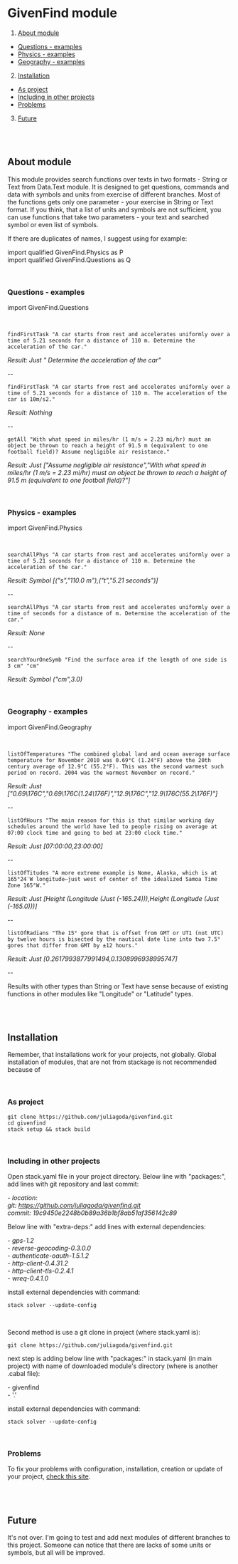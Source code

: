 # GivenFind module

1. [About module](#about-module)  
  * [Questions - examples](#questions-\--examples)  
  * [Physics - examples](physics-\--examples)  
  * [Geography - examples](#geography-\--examples)  
2. [Installation](#installation)  
  * [As project](#as-project)  
  * [Including in other projects](#including-in-other-projects)  
  * [Problems](#problems)  
3. [Future](#future)  


<br/>
<br/>

## About module

This module provides search functions over texts in two formats - String
or Text from Data.Text module. It is designed to get questions, commands
and data with symbols and units from exercise of different branches. Most of the functions
gets only one parameter - your exercise in String or Text format. If you think, that a list
of units and symbols are not sufficient, you can use functions that take two
parameters - your text and searched symbol or even list of symbols. 

 If there are duplicates of names, I suggest using for example:


import qualified GivenFind.Physics as P  
import qualified GivenFind.Questions as Q  


<br/>

### Questions - examples

import GivenFind.Questions  

<br/>


`findFirstTask "A car starts from rest and accelerates uniformly over a time of 5.21 seconds for a distance of 110 m. Determine the acceleration of the car."`

*Result:      Just " Determine the acceleration of the car"*

--

`findFirstTask "A car starts from rest and accelerates uniformly over a time of 5.21 seconds for a distance of 110 m. The acceleration of the car is 10m/s2."`

*Result:   Nothing*

--

`getAll "With what speed in miles/hr (1 m/s = 2.23 mi/hr) must an object be thrown to reach a height of 91.5 m (equivalent to one football field)? Assume negligible air resistance."`

*Result:   Just ["Assume negligible air resistance","With what speed in miles/hr (1 m/s = 2.23 mi/hr) must an object be thrown to reach a height of 91.5 m (equivalent to one football field)?"]*


<br/>

### Physics - examples

import GivenFind.Physics  

<br/>

`searchAllPhys "A car starts from rest and accelerates uniformly over a time of 5.21 seconds for a distance of 110 m. Determine the acceleration of the car."`

*Result:    Symbol [("s","110.0 m"),("t","5.21 seconds")]*

-- 

`searchAllPhys "A car starts from rest and accelerates uniformly over a time of seconds for a distance of m. Determine the acceleration of the car."`

*Result:     None*

--

`searchYourOneSymb "Find the surface area if the length of one side is 3 cm" "cm"`

*Result:   Symbol ("cm",3.0)*


<br/>

### Geography - examples

import GivenFind.Geography  

<br/>

`listOfTemperatures "The combined global land and ocean average surface temperature for November 2010 was 0.69°C (1.24°F) above the 20th century average of 12.9°C (55.2°F). This was the second warmest such period on record. 2004 was the warmest November on record."`

*Result: Just ["0.69\176C","0.69\176C(1.24\176F)","12.9\176C","12.9\176C(55.2\176F)"]*

--

`listOfHours "The main reason for this is that similar working day schedules around the world have led to people rising on average at 07:00 clock time and going to bed at 23:00 clock time."`

*Result: Just [07:00:00,23:00:00]*

--

`listOfTitudes "A more extreme example is Nome, Alaska, which is at 165°24′W longitude—just west of center of the idealized Samoa Time Zone 165°W."`

*Result: Just [Height (Longitude (Just (-165.24))),Height (Longitude (Just (-165.0)))]*

--

`listOfRadians "The 15° gore that is offset from GMT or UT1 (not UTC) by twelve hours is bisected by the nautical date line into two 7.5° gores that differ from GMT by ±12 hours."`

*Result: Just [0.2617993877991494,0.1308996938995747]*

--
  
Results with other types than String or Text have sense because of existing functions in other modules like "Longitude" or "Latitude" types. 


<br/>
<br/>

## Installation

Remember, that installations work for your projects, not globally. Global installation of modules, that are not from stackage is not recommended because of

<br/>

### As project

```
git clone https://github.com/juliagoda/givenfind.git
cd givenfind
stack setup && stack build
```
<br/>

### Including in other projects

Open stack.yaml file in your project directory. Below line with "packages:", add lines with git repository and last commit:  

*\- location:*  <br/>
*git: https://github.com/juliagoda/givenfind.git* <br/>
*commit: 19c9450e2248b0b89a36b1bf8ab51af356142c89* <br/>
  
Below line with "extra-deps:" add lines with external dependencies:  

*\- gps-1.2* <br/>
*\- reverse-geocoding-0.3.0.0* <br/>
*\- authenticate-oauth-1.5.1.2* <br/>
*\- http-client-0.4.31.2* <br/>
*\- http-client-tls-0.2.4.1* <br/>
*\- wreq-0.4.1.0* <br/>

install external dependencies with command:  

`stack solver --update-config`

<br/> 

Second method is use a git clone in project (where stack.yaml is):  

```
git clone https://github.com/juliagoda/givenfind.git
```

next step is adding below line with "packages:" in stack.yaml (in main project) with name of downloaded module's directory (where is another .cabal file):  

\- givenfind  
\- '.'   

install external dependencies with command:  

`stack solver --update-config`

<br/>

### Problems

To fix your problems with configuration, installation, creation or update of your project, [check this site](https://docs.haskellstack.org/en/stable/GUIDE/).

<br/>
<br/>

## Future

It's not over. I'm going to test and add next modules of different branches to this project. Someone can notice that there are lacks of some units or symbols, but all will be improved.
